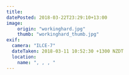 ```yaml
---
title: 
datePosted: 2018-03-22T23:29:10+13:00
image: 
    origin: "workinghard.jpg"
    thumb: "workinghard_thumb.jpg"
exif:
  camera: "ILCE-7"
  dateTaken: 2018-03-11 10:52:30 +1300 NZDT
  location:
    name: ", , , "
---
```



	